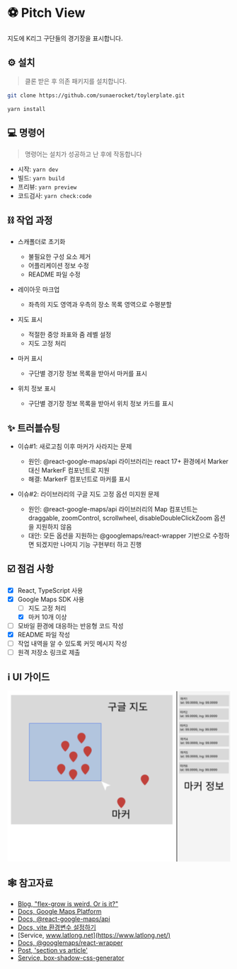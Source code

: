 # ⚽️ Pitch View

지도에 K리그 구단들의 경기장을 표시합니다.

## ⚙️ 설치

> 클론 받은 후 의존 패키지를 설치합니다.

```bash
git clone https://github.com/sunaerocket/toylerplate.git
```

```bash
yarn install
```

## 💻 명령어

> 명령어는 설치가 성공하고 난 후에 작동합니다

- 시작: `yarn dev`
- 빌드: `yarn build`
- 프리뷰: `yarn preview`
- 코드검사: `yarn check:code`

## ⛓️ 작업 과정

- 스캐폴더로 초기화

  - 불필요한 구성 요소 제거
  - 어플리케이션 정보 수정
  - README 파일 수정

- 레이아웃 마크업

  - 좌측의 지도 영역과 우측의 장소 목록 영역으로 수평분할

- 지도 표시

  - 적절한 중앙 좌표와 줌 레벨 설정
  - 지도 고정 처리

- 마커 표시

  - 구단별 경기장 정보 목록을 받아서 마커를 표시

- 위치 정보 표시

  - 구단별 경기장 정보 목록을 받아서 위치 정보 카드를 표시

## ✨ 트러블슈팅

- 이슈#1: 새로고침 이후 마커가 사라지는 문제

  - 원인: @react-google-maps/api 라이브러리는 react 17+ 환경에서 Marker 대신 MarkerF 컴포넌트로 지원
  - 해결: MarkerF 컴포넌트로 마커를 표시

- 이슈#2: 라이브러리의 구글 지도 고정 옵션 미지원 문제

  - 원인: @react-google-maps/api 라이브러리의 Map 컴포넌트는 draggable, zoomControl, scrollwheel, disableDoubleClickZoom 옵션을 지원하지 않음
  - 대안: 모든 옵션을 지원하는 @googlemaps/react-wrapper 기반으로 수정하면 되겠지만 나머지 기능 구현부터 하고 진행

## ☑️ 점검 사항

- [x] React, TypeScript 사용
- [x] Google Maps SDK 사용
  - [ ] 지도 고정 처리
  - [x] 마커 10개 이상
- [ ] 모바일 환경에 대응하는 반응형 코드 작성
- [x] README 파일 작성
- [ ] 작업 내역을 알 수 있도록 커밋 메시지 작성
- [ ] 원격 저장소 링크로 제출

## ℹ️ UI 가이드

![figure: ui guide](public/ui-guide.png)

## 🕸️ 참고자료

- [Blog, "flex-grow is weird. Or is it?"](https://css-tricks.com/flex-grow-is-weird/)
- [Docs, Google Maps Platform](https://developers.google.com/maps/documentation/javascript/overview)
- [Docs, @react-google-maps/api](https://react-google-maps-api-docs.netlify.app/)
- [Docs, vite 환경변수 설정하기](https://vitejs.dev/guide/env-and-mode.html#env-files)
- [Service, www.latlong.net](https://www.latlong.net/)
- [Docs, @googlemaps/react-wrapper](https://github.com/googlemaps/react-wrapper)
- [Post, 'section vs article'](https://stackoverflow.com/questions/7549561/section-vs-article-html5)
- [Service, box-shadow-css-generator](https://cssgenerator.org/box-shadow-css-generator.html)
